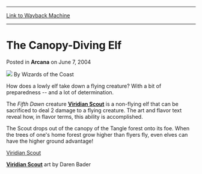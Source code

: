 
---
[Link to Wayback Machine](https://web.archive.org/web/20220701051427/https://magic.wizards.com/en/articles/archive/arcana/canopy-diving-elf-2004-06-07)

[_metadata_:author]:- "Wizards of the Coast"
[_metadata_:description]:- "How does a lowly elf take down a flying creature? With a bit of preparedness -- and a lot of determination.The Fifth Dawn creature Viridian Scout is a non-flying elf that can be sacrificed to deal 2 damage to a flying creature. The art and flavor text reveal how, in flavor terms, this ability is accomplished.The Scout drops out of the canopy of the Tangle forest onto its foe."
[_metadata_:generator]:- "Drupal 7 (http://drupal.org)"
[_metadata_:node]:- "606956"
[_metadata_:publish_date]:- "2004-06-07"
[_metadata_:source]:- "div-main-content"
[_metadata_:title]:- "The Canopy-Diving Elf"
[_metadata_:wayback_capture_timestamp]:- "2022-07-01 05:14:27"
[_metadata_:wayback_raw_url]:- "https://web.archive.org/web/20220701051427id_/https://magic.wizards.com/en/articles/archive/arcana/canopy-diving-elf-2004-06-07"
[_metadata_:wayback_url]:- "https://magic.wizards.com/en/articles/archive/arcana/canopy-diving-elf-2004-06-07"
---


The Canopy-Diving Elf
=====================



 Posted in **Arcana**
 on June 7, 2004 






![](https://media.magic.wizards.com/styles/auth_small/public/images/person/wizards_author.jpg)
By Wizards of the Coast











How does a lowly elf take down a flying creature? With a bit of preparedness -- and a lot of determination.

The *Fifth Dawn* creature **[Viridian Scout](https://gatherer.wizards.com/Pages/Card/Details.aspx?name=Viridian+Scout)** is a non-flying elf that can be sacrificed to deal 2 damage to a flying creature. The art and flavor text reveal how, in flavor terms, this ability is accomplished.

The Scout drops out of the canopy of the Tangle forest onto its foe. When the trees of one's home forest grow higher than flyers fly, even elves can have the higher ground advantage!

[Viridian Scout](http://gatherer.wizards.com/Pages/Card/Details.aspx?&name=Viridian%2BScout)
  
**[Viridian Scout](https://gatherer.wizards.com/Pages/Card/Details.aspx?name=Viridian+Scout)** art by Daren Bader







